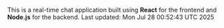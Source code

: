 This is a real-time chat application built using **React** for the frontend and **Node.js** for the backend.
Last updated: Mon Jul 28 00:52:43 UTC 2025
